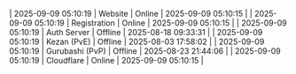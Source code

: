 | 2025-09-09 05:10:19 | Website | Online | 2025-09-09 05:10:15 |
| 2025-09-09 05:10:19 | Registration | Online | 2025-09-09 05:10:15 |
| 2025-09-09 05:10:19 | Auth Server | Offline | 2025-08-18 09:33:31 |
| 2025-09-09 05:10:19 | Kezan (PvE) | Offline | 2025-08-03 17:58:02 |
| 2025-09-09 05:10:19 | Gurubashi (PvP) | Offline | 2025-08-23 21:44:06 |
| 2025-09-09 05:10:19 | Cloudflare | Online | 2025-09-09 05:10:15 |
